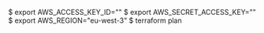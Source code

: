 $ export AWS_ACCESS_KEY_ID=""
$ export AWS_SECRET_ACCESS_KEY=""
$ export AWS_REGION="eu-west-3"
$ terraform plan